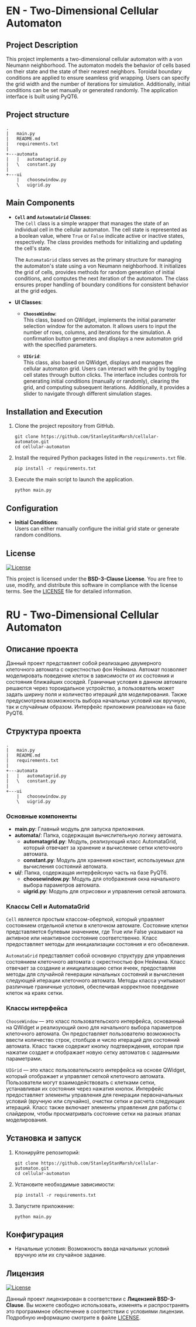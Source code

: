 # EN - Two-Dimensional Cellular Automaton

## Project Description

This project implements a two-dimensional cellular automaton with a von Neumann neighborhood. The automaton models the behavior of cells based on their state and the state of their nearest neighbors. Toroidal boundary conditions are applied to ensure seamless grid wrapping. Users can specify the grid width and the number of iterations for simulation. Additionally, initial conditions can be set manually or generated randomly. The application interface is built using PyQT6.

## Project structure

```commandline
.
|   main.py
|   README.md
|   requirements.txt
|
+---automata
|   |   automatagrid.py
|   \   constant.py
|
+---ui
    |   choosewindow.py
    \   uigrid.py
```

## Main Components

- **`Cell` and `AutomataGrid` Classes**:  
  The `Cell` class is a simple wrapper that manages the state of an individual cell in the cellular automaton. The cell state is represented as a boolean value, where `True` or `False` indicate active or inactive states, respectively. The class provides methods for initializing and updating the cell's state.  

  The `AutomataGrid` class serves as the primary structure for managing the automaton's state using a von Neumann neighborhood. It initializes the grid of cells, provides methods for random generation of initial conditions, and computes the next iteration of the automaton. The class ensures proper handling of boundary conditions for consistent behavior at the grid edges.

- **UI Classes**:  
  - **`ChooseWindow`**:  
    This class, based on QWidget, implements the initial parameter selection window for the automaton. It allows users to input the number of rows, columns, and iterations for the simulation. A confirmation button generates and displays a new automaton grid with the specified parameters.

  - **`UIGrid`**:  
    This class, also based on QWidget, displays and manages the cellular automaton grid. Users can interact with the grid by toggling cell states through button clicks. The interface includes controls for generating initial conditions (manually or randomly), clearing the grid, and computing subsequent iterations. Additionally, it provides a slider to navigate through different simulation stages.

## Installation and Execution

1. Clone the project repository from GitHub.
   ```commandline
   git clone https://github.com/StanleyStanMarsh/cellular-automaton.git
   cd cellular-automaton
   ```

2. Install the required Python packages listed in the `requirements.txt` file.
   ```commandline
   pip install -r requirements.txt
   ```

3. Execute the main script to launch the application.
   ```commandline
   python main.py
   ```

## Configuration

- **Initial Conditions**:  
  Users can either manually configure the initial grid state or generate random conditions.

## License

[![License](https://img.shields.io/badge/License-BSD%203--Clause-blue.svg)](https://opensource.org/licenses/BSD-3-Clause)

This project is licensed under the **BSD-3-Clause License**. You are free to use, modify, and distribute this software in compliance with the license terms. See the [LICENSE](LICENSE) file for detailed information.


# RU - Two-Dimensional Cellular Automaton

## Описание проекта

Данный проект представляет собой реализацию двумерного клеточного автомата с окрестностью фон Неймана. Автомат позволяет моделировать поведение клеток в зависимости от их состояния и состояния ближайших соседей. Граничные условия в данном автомате решаются через тороидальное устройство, а пользователь может задать ширину поля и количество итераций для моделирования. Также предусмотрена возможность выбора начальных условий как вручную, так и случайным образом. Интерфейс приложения реализован на базе PyQT6.

## Структура проекта

```commandline
.
|   main.py
|   README.md
|   requirements.txt
|
+---automata
|   |   automatagrid.py
|   \   constant.py
|
+---ui
    |   choosewindow.py
    \   uigrid.py
```

### Основные компоненты

- **main.py**: Главный модуль для запуска приложения.
- **automata/**: Папка, содержащая вычислительную логику автомата.
  - **automatagrid.py**: Модуль, реализующий класс AutomataGrid, который отвечает за хранение и вычисление сетки клеточного автомата.
  - **constant.py**: Модуль для хранения констант, используемых для вычисления состояний автомата.
- **ui/**: Папка, содержащая интерфейсную часть на базе PyQT6.
  - **choosewindow.py**: Модуль для отображения окна начального выбора параметров автомата.
  - **uigrid.py**: Модуль для отрисовки и управления сеткой автомата.

### Классы Cell и AutomataGrid

`Cell` является простым классом-оберткой, который управляет состоянием отдельной клетки в клеточном автомате. Состояние клетки представляется булевым значением, где True или False указывают на активное или неактивное состояние соответственно. Класс предоставляет методы для инициализации состояния и его обновления.

`AutomataGrid` представляет собой основную структуру для управления состоянием клеточного автомата с окрестностью фон Неймана. Класс отвечает за создание и инициализацию сетки ячеек, предоставляя методы для случайной генерации начальных состояний и вычисления следующей итерации клеточного автомата. Методы класса учитывают различные граничные условия, обеспечивая корректное поведение клеток на краях сетки.

### Классы интерфейса

`ChooseWindow` — это класс пользовательского интерфейса, основанный на QWidget и реализующий окно для начального выбора параметров клеточного автомата. Он предоставляет пользователю возможность ввести количество строк, столбцов и число итераций для состояний автомата. Класс также содержит кнопку подтверждения, которая при нажатии создает и отображает новую сетку автоматов с заданными параметрами.

`UIGrid` — это класс пользовательского интерфейса на основе QWidget, который отображает и управляет сеткой клеточного автомата. Пользователи могут взаимодействовать с клетками сетки, устанавливая их состояния через нажатия кнопок. Интерфейс предоставляет элементы управления для генерации первоначальных условий (вручную или случайно), очистки сетки и расчета следующих итераций. Класс также включает элементы управления для работы с слайдером, чтобы просматривать состояние сетки на разных этапах моделирования.

## Установка и запуск

1. Клонируйте репозиторий:

   ```commandline
   git clone https://github.com/StanleyStanMarsh/cellular-automaton.git
   cd cellular-automaton
   ```

2. Установите необходимые зависимости:

   ```commandline
   pip install -r requirements.txt
   ```

3. Запустите приложение:

   ```commandline
   python main.py
   ```

## Конфигурация

- Начальные условия: Возможность ввода начальных условий вручную или их случайное задание.

## Лицензия

[![License](https://img.shields.io/badge/License-BSD%203--Clause-blue.svg)](https://opensource.org/licenses/BSD-3-Clause)

Данный проект лицензирован в соответствии с **Лицензией BSD-3-Clause**. Вы можете свободно использовать, изменять и распространять это программное обеспечение в соответствии с условиями лицензии. Подробную информацию смотрите в файле [LICENSE](LICENSE).
